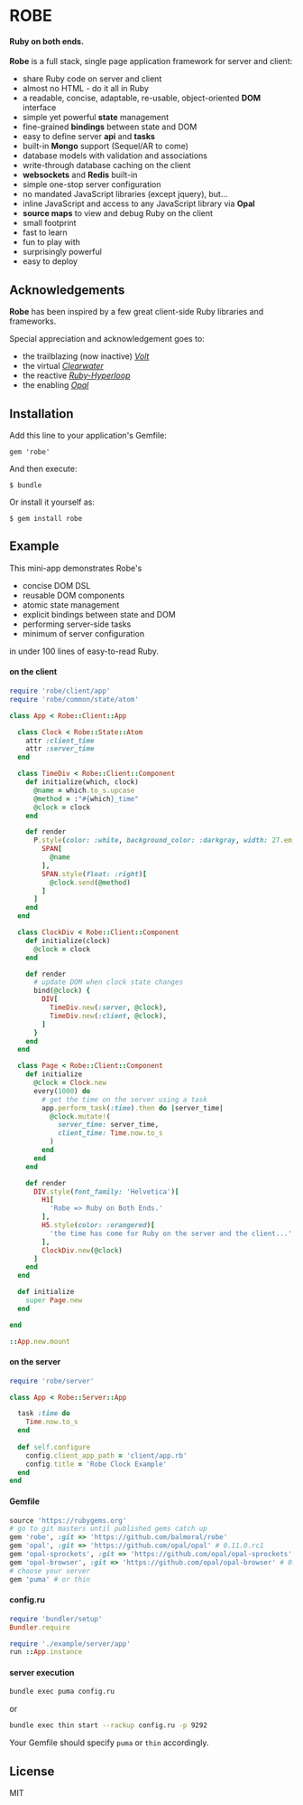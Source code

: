 # ROBE

#### Ruby on both ends.

**Robe** is a full stack, single page application framework for server and client:  

- share Ruby code on server and client
- almost no HTML - do it all in Ruby
- a readable, concise, adaptable, re-usable, object-oriented **DOM** interface
- simple yet powerful **state** management
- fine-grained **bindings** between state and DOM   
- easy to define server **api** and **tasks** 
- built-in **Mongo** support (Sequel/AR to come)
- database models with validation and associations 
- write-through database caching on the client 
- **websockets** and **Redis** built-in  
- simple one-stop server configuration
- no mandated JavaScript libraries (except jquery), but...
- inline JavaScript and access to any JavaScript library via **Opal** 
- **source maps** to view and debug Ruby on the client
- small footprint
- fast to learn
- fun to play with
- surprisingly powerful
- easy to deploy
 
## Acknowledgements

**Robe** has been inspired by a few great client-side Ruby libraries and frameworks. 

Special appreciation and acknowledgement goes to:

- the trailblazing (now inactive) [*Volt*](https://github.com/voltrb/volt) 
- the virtual [*Clearwater*](https://github.com/clearwater-rb)
- the reactive [*Ruby-Hyperloop*](http://ruby-hyperloop.org)
- the enabling [*Opal*](http://opalrb.com/) 

## Installation

Add this line to your application's Gemfile:

    gem 'robe'

And then execute:

    $ bundle

Or install it yourself as:

    $ gem install robe


## Example

This mini-app demonstrates Robe's

- concise DOM DSL
- reusable DOM components
- atomic state management
- explicit bindings between state and DOM
- performing server-side tasks 
- minimum of server configuration

in under 100 lines of easy-to-read Ruby.

#### on the client

```ruby
require 'robe/client/app'
require 'robe/common/state/atom'

class App < Robe::Client::App

  class Clock < Robe::State::Atom
    attr :client_time
    attr :server_time
  end

  class TimeDiv < Robe::Client::Component
    def initialize(which, clock)
      @name = which.to_s.upcase
      @method = :"#{which}_time"
      @clock = clock
    end

    def render
      P.style(color: :white, background_color: :darkgray, width: 27.em, padding: 0.5.em)[
        SPAN[
          @name
        ],
        SPAN.style(float: :right)[
          @clock.send(@method)
        ]
      ]
    end
  end

  class ClockDiv < Robe::Client::Component
    def initialize(clock)
      @clock = clock
    end

    def render
      # update DOM when clock state changes
      bind(@clock) {
        DIV[
          TimeDiv.new(:server, @clock),
          TimeDiv.new(:client, @clock),
        ]
      }
    end
  end

  class Page < Robe::Client::Component
    def initialize
      @clock = Clock.new
      every(1000) do
        # get the time on the server using a task
        app.perform_task(:time).then do |server_time|
          @clock.mutate!(
            server_time: server_time,
            client_time: Time.now.to_s
          )
        end
      end
    end

    def render
      DIV.style(font_family: 'Helvetica')[
        H1[
          'Robe => Ruby on Both Ends.'
        ],
        H5.style(color: :orangered)[
          'the time has come for Ruby on the server and the client...'.upcase
        ],
        ClockDiv.new(@clock)
      ]
    end
  end

  def initialize
    super Page.new
  end

end

::App.new.mount

```

#### on the server

```ruby
require 'robe/server'

class App < Robe::Server::App

  task :time do
    Time.now.to_s
  end
  
  def self.configure
    config.client_app_path = 'client/app.rb'
    config.title = 'Robe Clock Example'
  end
end
```

#### Gemfile

```ruby
source 'https://rubygems.org'
# go to git masters until published gems catch up
gem 'robe', :git => 'https://github.com/balmoral/robe'
gem 'opal', :git => 'https://github.com/opal/opal' # 0.11.0.rc1
gem 'opal-sprockets', :git => 'https://github.com/opal/opal-sprockets' # for opal 0.11.0.rc1
gem 'opal-browser', :git => 'https://github.com/opal/opal-browser' # 0.2.0 
# choose your server
gem 'puma' # or thin

```

#### config.ru

```ruby
require 'bundler/setup'
Bundler.require

require './example/server/app'
run ::App.instance
```

#### server execution

```sh
bundle exec puma config.ru
```

or

```sh
bundle exec thin start --rackup config.ru -p 9292
```

Your Gemfile should specify `puma` or `thin` accordingly.

## License

MIT


